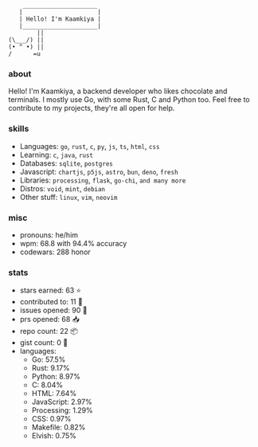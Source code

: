 ```
    _____________________
   |                     |
   | Hello! I'm Kaamkiya |
   |_____________________|
        ||
(\___/) ||
(• ^ •) ||
/      =u
```

### about

Hello! I'm Kaamkiya, a backend developer who likes chocolate and terminals. I
mostly use Go, with some Rust, C and Python too.
Feel free to contribute to my projects, they're all open for help.

### skills
- Languages:   `go`,  `rust`, `c`, `py`, `js`, `ts`, `html`, `css`
- Learning:    `c`, `java`, `rust`
- Databases:   `sqlite`, `postgres`
- Javascript:  `chartjs`, `p5js`, `astro`, `bun`, `deno`, `fresh`
- Libraries:   `processing`, `flask`, `go-chi`, `and many more`
- Distros:     `void`, `mint`, `debian`
- Other stuff: `linux`, `vim`, `neovim`

### misc
- pronouns: he/him
- wpm:      <!--S:MT_WPM-->68.8<!--E:MT_WPM--> with <!--S:MT_ACCURACY-->94.4<!--E:MT_ACCURACY-->% accuracy
  <!--duolingo: < !--S:DUO_XP--><!--E:DUO_XP--> <!--XP-->
- codewars: <!--S:CW_HONOR-->288<!--E:CW_HONOR--> honor

### stats
- stars earned:   <!--S:STARS_EARNED-->63<!--E:STARS_EARNED--> :star:
- contributed to: <!--S:CONTRIBUTED_TO-->11<!--E:CONTRIBUTED_TO--> :handshake:
- issues opened:  <!--S:ISSUES_OPENED-->90<!--E:ISSUES_OPENED--> :bug:
- prs opened:     <!--S:PRS_OPENED-->68<!--E:PRS_OPENED--> :inbox_tray:
- repo count:     <!--S:REPO_COUNT-->22<!--E:REPO_COUNT--> :package:
- gist count:     <!--S:GIST_COUNT-->0<!--E:GIST_COUNT--> :pencil:
- languages:<!--S:LANGUAGES-->
    - Go: 57.5%
    - Rust: 9.17%
    - Python: 8.97%
    - C: 8.04%
    - HTML: 7.64%
    - JavaScript: 2.97%
    - Processing: 1.29%
    - CSS: 0.97%
    - Makefile: 0.82%
    - Elvish: 0.75%
<!--E:LANGUAGES-->
</pre>
